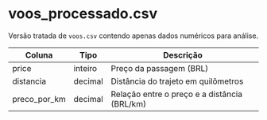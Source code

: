 # voos_processado.csv

Versão tratada de `voos.csv` contendo apenas dados numéricos para análise.

| Coluna        | Tipo    | Descrição                                    |
|---------------|---------|----------------------------------------------|
| price         | inteiro | Preço da passagem (BRL)                       |
| distancia     | decimal | Distância do trajeto em quilômetros          |
| preco_por_km  | decimal | Relação entre o preço e a distância (BRL/km) |
